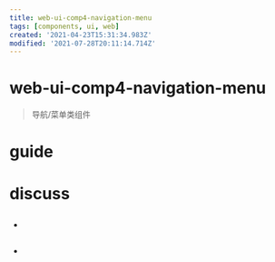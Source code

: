 ```yaml
---
title: web-ui-comp4-navigation-menu
tags: [components, ui, web]
created: '2021-04-23T15:31:34.983Z'
modified: '2021-07-28T20:11:14.714Z'
---
```


# web-ui-comp4-navigation-menu

> 导航/菜单类组件

# guide

# discuss

- ## 

- ## 
